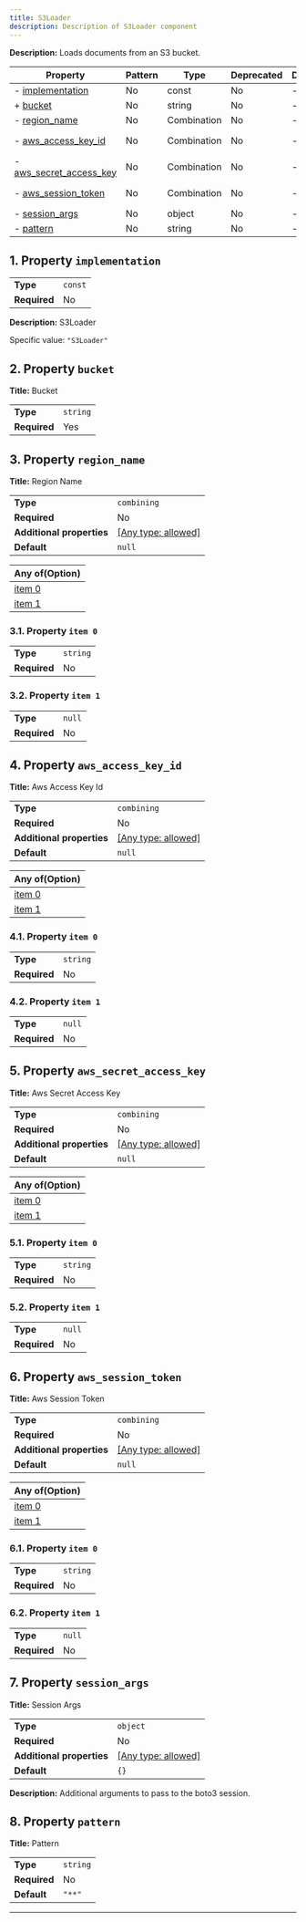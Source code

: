 ```yaml
---
title: S3Loader
description: Description of S3Loader component
---
```


**Description:** Loads documents from an S3 bucket.

| Property                                           | Pattern | Type        | Deprecated | Definition | Title/Description     |
| -------------------------------------------------- | ------- | ----------- | ---------- | ---------- | --------------------- |
| - [implementation](#implementation )               | No      | const       | No         | -          | S3Loader              |
| + [bucket](#bucket )                               | No      | string      | No         | -          | Bucket                |
| - [region_name](#region_name )                     | No      | Combination | No         | -          | Region Name           |
| - [aws_access_key_id](#aws_access_key_id )         | No      | Combination | No         | -          | Aws Access Key Id     |
| - [aws_secret_access_key](#aws_secret_access_key ) | No      | Combination | No         | -          | Aws Secret Access Key |
| - [aws_session_token](#aws_session_token )         | No      | Combination | No         | -          | Aws Session Token     |
| - [session_args](#session_args )                   | No      | object      | No         | -          | Session Args          |
| - [pattern](#pattern )                             | No      | string      | No         | -          | Pattern               |

## <a name="implementation"></a>1. Property `implementation`

|              |         |
| ------------ | ------- |
| **Type**     | `const` |
| **Required** | No      |

**Description:** S3Loader

Specific value: `"S3Loader"`

## <a name="bucket"></a>2. Property `bucket`

**Title:** Bucket

|              |          |
| ------------ | -------- |
| **Type**     | `string` |
| **Required** | Yes      |

## <a name="region_name"></a>3. Property `region_name`

**Title:** Region Name

|                           |                                                                           |
| ------------------------- | ------------------------------------------------------------------------- |
| **Type**                  | `combining`                                                               |
| **Required**              | No                                                                        |
| **Additional properties** | [[Any type: allowed]](# "Additional Properties of any type are allowed.") |
| **Default**               | `null`                                                                    |

| Any of(Option)                  |
| ------------------------------- |
| [item 0](#region_name_anyOf_i0) |
| [item 1](#region_name_anyOf_i1) |

### <a name="region_name_anyOf_i0"></a>3.1. Property `item 0`

|              |          |
| ------------ | -------- |
| **Type**     | `string` |
| **Required** | No       |

### <a name="region_name_anyOf_i1"></a>3.2. Property `item 1`

|              |        |
| ------------ | ------ |
| **Type**     | `null` |
| **Required** | No     |

## <a name="aws_access_key_id"></a>4. Property `aws_access_key_id`

**Title:** Aws Access Key Id

|                           |                                                                           |
| ------------------------- | ------------------------------------------------------------------------- |
| **Type**                  | `combining`                                                               |
| **Required**              | No                                                                        |
| **Additional properties** | [[Any type: allowed]](# "Additional Properties of any type are allowed.") |
| **Default**               | `null`                                                                    |

| Any of(Option)                        |
| ------------------------------------- |
| [item 0](#aws_access_key_id_anyOf_i0) |
| [item 1](#aws_access_key_id_anyOf_i1) |

### <a name="aws_access_key_id_anyOf_i0"></a>4.1. Property `item 0`

|              |          |
| ------------ | -------- |
| **Type**     | `string` |
| **Required** | No       |

### <a name="aws_access_key_id_anyOf_i1"></a>4.2. Property `item 1`

|              |        |
| ------------ | ------ |
| **Type**     | `null` |
| **Required** | No     |

## <a name="aws_secret_access_key"></a>5. Property `aws_secret_access_key`

**Title:** Aws Secret Access Key

|                           |                                                                           |
| ------------------------- | ------------------------------------------------------------------------- |
| **Type**                  | `combining`                                                               |
| **Required**              | No                                                                        |
| **Additional properties** | [[Any type: allowed]](# "Additional Properties of any type are allowed.") |
| **Default**               | `null`                                                                    |

| Any of(Option)                            |
| ----------------------------------------- |
| [item 0](#aws_secret_access_key_anyOf_i0) |
| [item 1](#aws_secret_access_key_anyOf_i1) |

### <a name="aws_secret_access_key_anyOf_i0"></a>5.1. Property `item 0`

|              |          |
| ------------ | -------- |
| **Type**     | `string` |
| **Required** | No       |

### <a name="aws_secret_access_key_anyOf_i1"></a>5.2. Property `item 1`

|              |        |
| ------------ | ------ |
| **Type**     | `null` |
| **Required** | No     |

## <a name="aws_session_token"></a>6. Property `aws_session_token`

**Title:** Aws Session Token

|                           |                                                                           |
| ------------------------- | ------------------------------------------------------------------------- |
| **Type**                  | `combining`                                                               |
| **Required**              | No                                                                        |
| **Additional properties** | [[Any type: allowed]](# "Additional Properties of any type are allowed.") |
| **Default**               | `null`                                                                    |

| Any of(Option)                        |
| ------------------------------------- |
| [item 0](#aws_session_token_anyOf_i0) |
| [item 1](#aws_session_token_anyOf_i1) |

### <a name="aws_session_token_anyOf_i0"></a>6.1. Property `item 0`

|              |          |
| ------------ | -------- |
| **Type**     | `string` |
| **Required** | No       |

### <a name="aws_session_token_anyOf_i1"></a>6.2. Property `item 1`

|              |        |
| ------------ | ------ |
| **Type**     | `null` |
| **Required** | No     |

## <a name="session_args"></a>7. Property `session_args`

**Title:** Session Args

|                           |                                                                           |
| ------------------------- | ------------------------------------------------------------------------- |
| **Type**                  | `object`                                                                  |
| **Required**              | No                                                                        |
| **Additional properties** | [[Any type: allowed]](# "Additional Properties of any type are allowed.") |
| **Default**               | `{}`                                                                      |

**Description:** Additional arguments to pass to the boto3 session.

## <a name="pattern"></a>8. Property `pattern`

**Title:** Pattern

|              |          |
| ------------ | -------- |
| **Type**     | `string` |
| **Required** | No       |
| **Default**  | `"**"`   |

----------------------------------------------------------------------------------------------------------------------------
